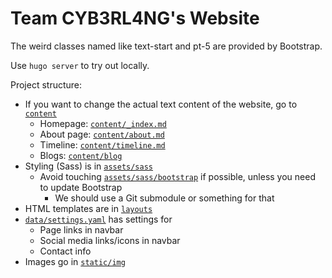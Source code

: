 # Team CYB3RL4NG's Website

The weird classes named like text-start and pt-5 are provided by Bootstrap.

Use `hugo server` to try out locally.

Project structure:
- If you want to change the actual text content of the website, go to [`content`](/content)
  - Homepage: [`content/_index.md`](/content/_index.md)
  - About page: [`content/about.md`](/content/about.md)
  - Timeline: [`content/timeline.md`](/content/timeline.md)
  - Blogs: [`content/blog`](/content/blog/)
- Styling (Sass) is in [`assets/sass`](/assets/sass)
  - Avoid touching [`assets/sass/bootstrap`](/assets/sass/bootstrap/) if possible,
    unless you need to update Bootstrap
    - We should use a Git submodule or something for that
- HTML templates are in [`layouts`](/layouts/)
- [`data/settings.yaml`](/data/settings.yaml) has settings for
  - Page links in navbar
  - Social media links/icons in navbar
  - Contact info
- Images go in [`static/img`](/static/img/)

